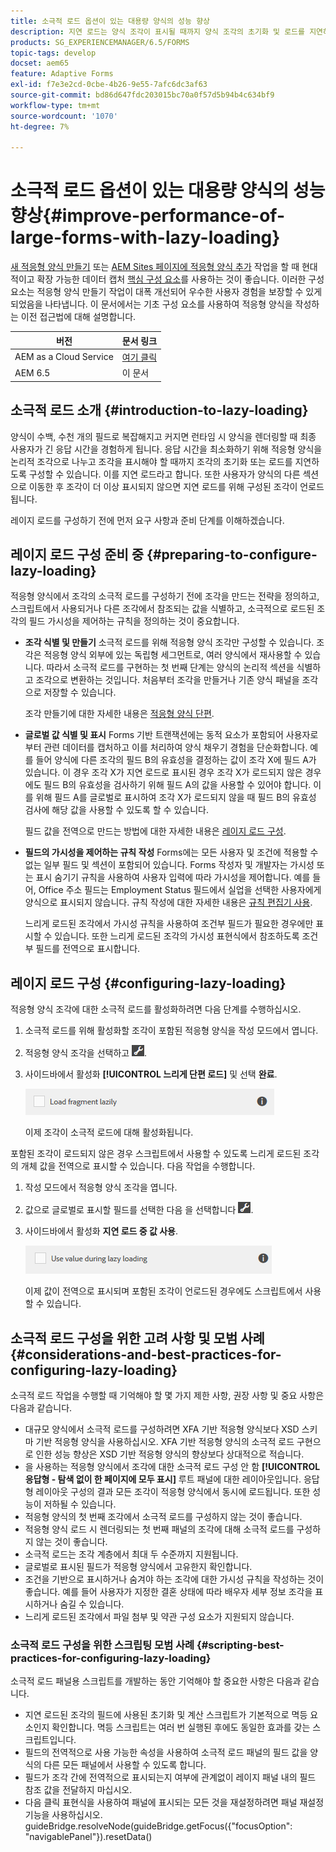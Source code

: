 ```yaml
---
title: 소극적 로드 옵션이 있는 대용량 양식의 성능 향상
description: 지연 로드는 양식 조각이 표시될 때까지 양식 조각의 초기화 및 로드를 지연하여 크고 복잡한 적응형 양식의 성능을 크게 향상시킵니다.
products: SG_EXPERIENCEMANAGER/6.5/FORMS
topic-tags: develop
docset: aem65
feature: Adaptive Forms
exl-id: f7e3e2cd-0cbe-4b26-9e55-7afc6dc3af63
source-git-commit: bd86d647fdc203015bc70a0f57d5b94b4c634bf9
workflow-type: tm+mt
source-wordcount: '1070'
ht-degree: 7%

---
```


# 소극적 로드 옵션이 있는 대용량 양식의 성능 향상{#improve-performance-of-large-forms-with-lazy-loading}

<span class="preview"> [새 적응형 양식 만들기](/help/forms/using/create-an-adaptive-form-core-components.md) 또는 [AEM Sites 페이지에 적응형 양식 추가](/help/forms/using/create-or-add-an-adaptive-form-to-aem-sites-page.md) 작업을 할 때 현대적이고 확장 가능한 데이터 캡처 [핵심 구성 요소](https://experienceleague.adobe.com/docs/experience-manager-core-components/using/adaptive-forms/introduction.html)를 사용하는 것이 좋습니다. 이러한 구성 요소는 적응형 양식 만들기 작업이 대폭 개선되어 우수한 사용자 경험을 보장할 수 있게 되었음을 나타냅니다. 이 문서에서는 기초 구성 요소를 사용하여 적응형 양식을 작성하는 이전 접근법에 대해 설명합니다. </span>

| 버전 | 문서 링크 |
| -------- | ---------------------------- |
| AEM as a Cloud Service | [여기 클릭](https://experienceleague.adobe.com/docs/experience-manager-cloud-service/content/forms/adaptive-forms-authoring/authoring-adaptive-forms-foundation-components/create-an-adaptive-form-on-forms-cs/lazy-loading-adaptive-forms.html) |
| AEM 6.5 | 이 문서 |

## 소극적 로드 소개 {#introduction-to-lazy-loading}

양식이 수백, 수천 개의 필드로 복잡해지고 커지면 런타임 시 양식을 렌더링할 때 최종 사용자가 긴 응답 시간을 경험하게 됩니다. 응답 시간을 최소화하기 위해 적응형 양식을 논리적 조각으로 나누고 조각을 표시해야 할 때까지 조각의 초기화 또는 로드를 지연하도록 구성할 수 있습니다. 이를 지연 로드라고 합니다. 또한 사용자가 양식의 다른 섹션으로 이동한 후 조각이 더 이상 표시되지 않으면 지연 로드를 위해 구성된 조각이 언로드됩니다.

레이지 로드를 구성하기 전에 먼저 요구 사항과 준비 단계를 이해하겠습니다.

## 레이지 로드 구성 준비 중 {#preparing-to-configure-lazy-loading}

적응형 양식에서 조각의 소극적 로드를 구성하기 전에 조각을 만드는 전략을 정의하고, 스크립트에서 사용되거나 다른 조각에서 참조되는 값을 식별하고, 소극적으로 로드된 조각의 필드 가시성을 제어하는 규칙을 정의하는 것이 중요합니다.

* **조각 식별 및 만들기**
소극적 로드를 위해 적응형 양식 조각만 구성할 수 있습니다. 조각은 적응형 양식 외부에 있는 독립형 세그먼트로, 여러 양식에서 재사용할 수 있습니다. 따라서 소극적 로드를 구현하는 첫 번째 단계는 양식의 논리적 섹션을 식별하고 조각으로 변환하는 것입니다. 처음부터 조각을 만들거나 기존 양식 패널을 조각으로 저장할 수 있습니다.

  조각 만들기에 대한 자세한 내용은 [적응형 양식 단편](../../forms/using/adaptive-form-fragments.md).

* **글로벌 값 식별 및 표시**
Forms 기반 트랜잭션에는 동적 요소가 포함되어 사용자로부터 관련 데이터를 캡처하고 이를 처리하여 양식 채우기 경험을 단순화합니다. 예를 들어 양식에 다른 조각의 필드 B의 유효성을 결정하는 값이 조각 X에 필드 A가 있습니다. 이 경우 조각 X가 지연 로드로 표시된 경우 조각 X가 로드되지 않은 경우에도 필드 B의 유효성을 검사하기 위해 필드 A의 값을 사용할 수 있어야 합니다. 이를 위해 필드 A를 글로벌로 표시하여 조각 X가 로드되지 않을 때 필드 B의 유효성 검사에 해당 값을 사용할 수 있도록 할 수 있습니다.

  필드 값을 전역으로 만드는 방법에 대한 자세한 내용은 [레이지 로드 구성](../../forms/using/lazy-loading-adaptive-forms.md#p-configuring-lazy-loading-p).

* **필드의 가시성을 제어하는 규칙 작성**
Forms에는 모든 사용자 및 조건에 적용할 수 없는 일부 필드 및 섹션이 포함되어 있습니다. Forms 작성자 및 개발자는 가시성 또는 표시 숨기기 규칙을 사용하여 사용자 입력에 따라 가시성을 제어합니다. 예를 들어, Office 주소 필드는 Employment Status 필드에서 실업을 선택한 사용자에게 양식으로 표시되지 않습니다. 규칙 작성에 대한 자세한 내용은 [규칙 편집기 사용](../../forms/using/rule-editor.md).

  느리게 로드된 조각에서 가시성 규칙을 사용하여 조건부 필드가 필요한 경우에만 표시할 수 있습니다. 또한 느리게 로드된 조각의 가시성 표현식에서 참조하도록 조건부 필드를 전역으로 표시합니다.

## 레이지 로드 구성 {#configuring-lazy-loading}

적응형 양식 조각에 대한 소극적 로드를 활성화하려면 다음 단계를 수행하십시오.

1. 소극적 로드를 위해 활성화할 조각이 포함된 적응형 양식을 작성 모드에서 엽니다.
1. 적응형 양식 조각을 선택하고 ![cmppr](assets/cmppr.png).
1. 사이드바에서 활성화 **[!UICONTROL 느리게 단편 로드]** 및 선택 **완료**.

   ![적응형 양식 조각에 대한 소극적 로드 활성화](assets/lazy-loading-fragment.png)

   이제 조각이 소극적 로드에 대해 활성화됩니다.

포함된 조각이 로드되지 않은 경우 스크립트에서 사용할 수 있도록 느리게 로드된 조각의 개체 값을 전역으로 표시할 수 있습니다. 다음 작업을 수행합니다.

1. 작성 모드에서 적응형 양식 조각을 엽니다.
1. 값으로 글로벌로 표시할 필드를 선택한 다음 을 선택합니다 ![cmppr](assets/cmppr.png).
1. 사이드바에서 활성화 **지연 로드 중 값 사용**.

   ![사이드바의 레이지 로딩 필드](assets/enable-lazy-loading.png)

   이제 값이 전역으로 표시되며 포함된 조각이 언로드된 경우에도 스크립트에서 사용할 수 있습니다.

## 소극적 로드 구성을 위한 고려 사항 및 모범 사례 {#considerations-and-best-practices-for-configuring-lazy-loading}

소극적 로드 작업을 수행할 때 기억해야 할 몇 가지 제한 사항, 권장 사항 및 중요 사항은 다음과 같습니다.

* 대규모 양식에서 소극적 로드를 구성하려면 XFA 기반 적응형 양식보다 XSD 스키마 기반 적응형 양식을 사용하십시오. XFA 기반 적응형 양식의 소극적 로드 구현으로 인한 성능 향상은 XSD 기반 적응형 양식의 향상보다 상대적으로 적습니다.
* 을 사용하는 적응형 양식에서 조각에 대한 소극적 로드 구성 안 함 **[!UICONTROL 응답형 - 탐색 없이 한 페이지에 모두 표시]** 루트 패널에 대한 레이아웃입니다. 응답형 레이아웃 구성의 결과 모든 조각이 적응형 양식에서 동시에 로드됩니다. 또한 성능이 저하될 수 있습니다.
* 적응형 양식의 첫 번째 조각에서 소극적 로드를 구성하지 않는 것이 좋습니다.
* 적응형 양식 로드 시 렌더링되는 첫 번째 패널의 조각에 대해 소극적 로드를 구성하지 않는 것이 좋습니다.
* 소극적 로드는 조각 계층에서 최대 두 수준까지 지원됩니다.
* 글로벌로 표시된 필드가 적응형 양식에서 고유한지 확인합니다.
* 조건을 기반으로 표시하거나 숨겨야 하는 조각에 대한 가시성 규칙을 작성하는 것이 좋습니다. 예를 들어 사용자가 지정한 결혼 상태에 따라 배우자 세부 정보 조각을 표시하거나 숨길 수 있습니다.
* 느리게 로드된 조각에서 파일 첨부 및 약관 구성 요소가 지원되지 않습니다.

### 소극적 로드 구성을 위한 스크립팅 모범 사례 {#scripting-best-practices-for-configuring-lazy-loading}

소극적 로드 패널용 스크립트를 개발하는 동안 기억해야 할 중요한 사항은 다음과 같습니다.

* 지연 로드된 조각의 필드에 사용된 초기화 및 계산 스크립트가 기본적으로 멱등 요소인지 확인합니다. 멱등 스크립트는 여러 번 실행된 후에도 동일한 효과를 갖는 스크립트입니다.
* 필드의 전역적으로 사용 가능한 속성을 사용하여 소극적 로드 패널의 필드 값을 양식의 다른 모든 패널에서 사용할 수 있도록 합니다.
* 필드가 조각 간에 전역적으로 표시되는지 여부에 관계없이 레이지 패널 내의 필드 참조 값을 전달하지 마십시오.
* 다음 클릭 표현식을 사용하여 패널에 표시되는 모든 것을 재설정하려면 패널 재설정 기능을 사용하십시오.\
  guideBridge.resolveNode(guideBridge.getFocus({&quot;focusOption&quot;: &quot;navigablePanel&quot;}).resetData()
